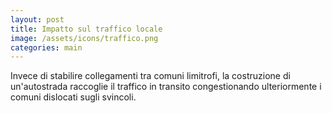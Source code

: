 ```yaml
---
layout: post
title: Impatto sul traffico locale
image: /assets/icons/traffico.png
categories: main
---
```


Invece di stabilire collegamenti tra comuni limitrofi, la costruzione di un'autostrada raccoglie il traffico in transito congestionando ulteriormente i comuni dislocati sugli svincoli.
